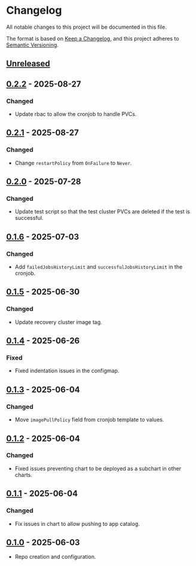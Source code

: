 # Changelog

All notable changes to this project will be documented in this file.

The format is based on [Keep a Changelog](https://keepachangelog.com/en/1.0.0/),
and this project adheres to [Semantic Versioning](https://semver.org/spec/v2.0.0.html).

## [Unreleased]

## [0.2.2] - 2025-08-27

### Changed

- Update rbac to allow the cronjob to handle PVCs.

## [0.2.1] - 2025-08-27

### Changed

- Change `restartPolicy` from `OnFailure` to `Never`.

## [0.2.0] - 2025-07-28

### Changed

- Update test script so that the test cluster PVCs are deleted if the test is successful.

## [0.1.6] - 2025-07-03

### Changed

- Add `failedJobsHistoryLimit` and `successfulJobsHistoryLimit` in the cronjob.

## [0.1.5] - 2025-06-30

### Changed

- Update recovery cluster image tag.

## [0.1.4] - 2025-06-26

### Fixed

- Fixed indentation issues in the configmap.

## [0.1.3] - 2025-06-04

### Changed

- Move `imagePullPolicy` field from cronjob template to values.

## [0.1.2] - 2025-06-04

### Changed

- Fixed issues preventing chart to be deployed as a subchart in other charts.

## [0.1.1] - 2025-06-04

### Changed

- Fix issues in chart to allow pushing to app catalog.

## [0.1.0] - 2025-06-03

- Repo creation and configuration.

[Unreleased]: https://github.com/giantswarm/pg-cluster-recovery-test/compare/v0.2.2...HEAD
[0.2.2]: https://github.com/giantswarm/pg-cluster-recovery-test/compare/v0.2.1...v0.2.2
[0.2.1]: https://github.com/giantswarm/pg-cluster-recovery-test/compare/v0.2.0...v0.2.1
[0.2.0]: https://github.com/giantswarm/pg-cluster-recovery-test/compare/v0.1.6...v0.2.0
[0.1.6]: https://github.com/giantswarm/pg-cluster-recovery-test/compare/v0.1.5...v0.1.6
[0.1.5]: https://github.com/giantswarm/pg-cluster-recovery-test/compare/v0.1.4...v0.1.5
[0.1.4]: https://github.com/giantswarm/pg-cluster-recovery-test/compare/v0.1.3...v0.1.4
[0.1.3]: https://github.com/giantswarm/pg-cluster-recovery-test/compare/v0.1.2...v0.1.3
[0.1.2]: https://github.com/giantswarm/pg-cluster-recovery-test/compare/v0.1.1...v0.1.2
[0.1.1]: https://github.com/giantswarm/pg-cluster-recovery-test/compare/v0.1.0...v0.1.1
[0.1.0]: https://github.com/giantswarm/pg-cluster-recovery-test/releases/tag/v0.1.0
